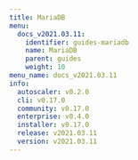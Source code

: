 ```yaml
---
title: MariaDB
menu:
  docs_v2021.03.11:
    identifier: guides-mariadb
    name: MariaDB
    parent: guides
    weight: 10
menu_name: docs_v2021.03.11
info:
  autoscaler: v0.2.0
  cli: v0.17.0
  community: v0.17.0
  enterprise: v0.4.0
  installer: v0.17.0
  release: v2021.03.11
  version: v2021.03.11
---
```


